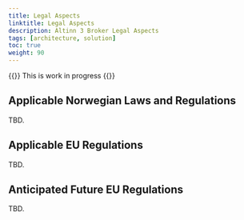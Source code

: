 ```yaml
---
title: Legal Aspects
linktitle: Legal Aspects
description: Altinn 3 Broker Legal Aspects
tags: [architecture, solution]
toc: true
weight: 90
---
```

{{<notice warning>}} <!-- info -->
This is work in progress
{{</notice>}}

## Applicable Norwegian Laws and Regulations
TBD.

## Applicable EU Regulations
TBD.

## Anticipated Future EU Regulations
TBD.